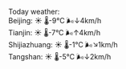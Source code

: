 Today weather:  
Beijing: ☀️   🌡️-9°C 🌬️↓4km/h  
Tianjin: ☀️   🌡️-7°C 🌬️↑4km/h  
Shijiazhuang: ☀️   🌡️-1°C 🌬️↘1km/h  
Tangshan: ☀️   🌡️-5°C 🌬️↓2km/h  
